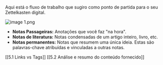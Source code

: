 

Aqui está o fluxo de trabalho que sugiro como ponto de partida para o seu Zettelkasten digital.

![image 1.png](CURSO-ZETTELKASTEN/Conceitos%20Básicos/zetelkastten-digital/image%201.png)

- **Notas Passageiras:** Anotações que você faz "na hora".
- **Notas de literatura:** Notas condensadas de um artigo inteiro, livro, etc.
- **Notas permanentes:** Notas que resumem uma única ideia. Estas são palavras-chave atribuídas e vinculadas a outras notas.

 [[5.1 Links vs Tags]]
[[5.2 Análise e resumo do conteúdo fornecido]]

 